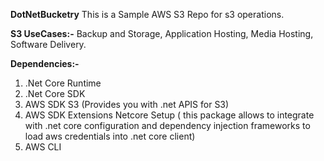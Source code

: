**DotNetBucketry**
This is a Sample AWS S3 Repo for s3 operations.

**S3 UseCases:-**
Backup and Storage, Application Hosting, Media Hosting, Software Delivery.

**Dependencies:-**
1. .Net Core Runtime
2. .Net Core SDK
3. AWS SDK S3 (Provides you with .net APIS for S3)
4. AWS SDK Extensions Netcore Setup ( this package allows to integrate with .net core configuration and dependency injection frameworks to load aws credentials into .net core client)
5. AWS CLI
